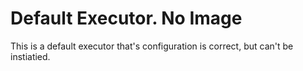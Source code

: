 # Default Executor. No Image #

This is a default executor that's configuration is correct, but
can't be instiatied.